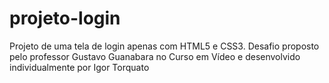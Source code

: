 # projeto-login
Projeto de uma tela de login apenas com HTML5 e CSS3. Desafio proposto pelo professor Gustavo Guanabara no Curso em Vídeo e desenvolvido individualmente por Igor Torquato
